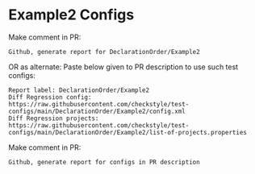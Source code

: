 # Example2 Configs
Make comment in PR:
```
Github, generate report for DeclarationOrder/Example2
```
OR as alternate:
Paste below given to PR description to use such test configs:
```
Report label: DeclarationOrder/Example2
Diff Regression config: https://raw.githubusercontent.com/checkstyle/test-configs/main/DeclarationOrder/Example2/config.xml
Diff Regression projects: https://raw.githubusercontent.com/checkstyle/test-configs/main/DeclarationOrder/Example2/list-of-projects.properties
```
Make comment in PR:
```
Github, generate report for configs in PR description
```
